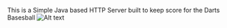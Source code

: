This is a Simple Java based HTTP Server built to keep score for the Darts Basesball
![Alt text](http://i67.tinypic.com/zwc9xt.jpg "Darts Baseball Board")
